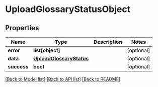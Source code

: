 # UploadGlossaryStatusObject

## Properties
Name | Type | Description | Notes
------------ | ------------- | ------------- | -------------
**error** | **list[object]** |  | [optional] 
**data** | [**UploadGlossaryStatus**](UploadGlossaryStatus.md) |  | [optional] 
**success** | **bool** |  | [optional] 

[[Back to Model list]](../README.md#documentation-for-models) [[Back to API list]](../README.md#documentation-for-api-endpoints) [[Back to README]](../README.md)

